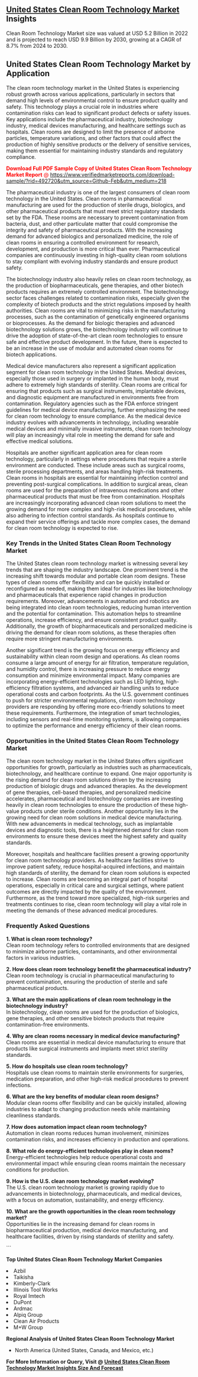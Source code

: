 <h2><a href="https://www.verifiedmarketreports.com/download-sample/?rid=492720&amp;utm_source=Github-Feb&amp;utm_medium=218" target="_blank">United States Clean Room Technology Market</a> Insights</h2><p>Clean Room Technology Market size was valued at USD 5.2 Billion in 2022 and is projected to reach USD 9.9 Billion by 2030, growing at a CAGR of 8.7% from 2024 to 2030.</p><p> <h2>United States Clean Room Technology Market by Application</h2> <p>The clean room technology market in the United States is experiencing robust growth across various applications, particularly in sectors that demand high levels of environmental control to ensure product quality and safety. This technology plays a crucial role in industries where contamination risks can lead to significant product defects or safety issues. Key applications include the pharmaceutical industry, biotechnology industry, medical devices manufacturing, and healthcare settings such as hospitals. Clean rooms are designed to limit the presence of airborne particles, temperature variations, and other factors that could affect the production of highly sensitive products or the delivery of sensitive services, making them essential for maintaining industry standards and regulatory compliance. <p><span class=""><span style="color: #ff0000;"><strong>Download Full PDF Sample Copy of United States Clean Room Technology Market Report</strong> @ </span><a href="https://www.verifiedmarketreports.com/download-sample/?rid=492720&amp;utm_source=Github-Feb&amp;utm_medium=218" target="_blank">https://www.verifiedmarketreports.com/download-sample/?rid=492720&amp;utm_source=Github-Feb&amp;utm_medium=218</a></span></p> <p>The pharmaceutical industry is one of the largest consumers of clean room technology in the United States. Clean rooms in pharmaceutical manufacturing are used for the production of sterile drugs, biologics, and other pharmaceutical products that must meet strict regulatory standards set by the FDA. These rooms are necessary to prevent contamination from bacteria, dust, and other particulate matter that could compromise the integrity and safety of pharmaceutical products. With the increasing demand for advanced biologics and personalized medicine, the role of clean rooms in ensuring a controlled environment for research, development, and production is more critical than ever. Pharmaceutical companies are continuously investing in high-quality clean room solutions to stay compliant with evolving industry standards and ensure product safety. <p>The biotechnology industry also heavily relies on clean room technology, as the production of biopharmaceuticals, gene therapies, and other biotech products requires an extremely controlled environment. The biotechnology sector faces challenges related to contamination risks, especially given the complexity of biotech products and the strict regulations imposed by health authorities. Clean rooms are vital to minimizing risks in the manufacturing processes, such as the contamination of genetically engineered organisms or bioprocesses. As the demand for biologic therapies and advanced biotechnology solutions grows, the biotechnology industry will continue to drive the adoption of state-of-the-art clean room technologies to ensure safe and effective product development. In the future, there is expected to be an increase in the use of modular and automated clean rooms for biotech applications. <p>Medical device manufacturers also represent a significant application segment for clean room technology in the United States. Medical devices, especially those used in surgery or implanted in the human body, must adhere to extremely high standards of sterility. Clean rooms are critical for ensuring that products such as surgical instruments, implantable devices, and diagnostic equipment are manufactured in environments free from contamination. Regulatory agencies such as the FDA enforce stringent guidelines for medical device manufacturing, further emphasizing the need for clean room technology to ensure compliance. As the medical device industry evolves with advancements in technology, including wearable medical devices and minimally invasive instruments, clean room technology will play an increasingly vital role in meeting the demand for safe and effective medical solutions. <p>Hospitals are another significant application area for clean room technology, particularly in settings where procedures that require a sterile environment are conducted. These include areas such as surgical rooms, sterile processing departments, and areas handling high-risk treatments. Clean rooms in hospitals are essential for maintaining infection control and preventing post-surgical complications. In addition to surgical areas, clean rooms are used for the preparation of intravenous medications and other pharmaceutical products that must be free from contamination. Hospitals are increasingly incorporating advanced clean room solutions to meet the growing demand for more complex and high-risk medical procedures, while also adhering to infection control standards. As hospitals continue to expand their service offerings and tackle more complex cases, the demand for clean room technology is expected to rise. <h3>Key Trends in the United States Clean Room Technology Market</h3> <p>The United States clean room technology market is witnessing several key trends that are shaping the industry landscape. One prominent trend is the increasing shift towards modular and portable clean room designs. These types of clean rooms offer flexibility and can be quickly installed or reconfigured as needed, making them ideal for industries like biotechnology and pharmaceuticals that experience rapid changes in production requirements. Moreover, advancements in automation and robotics are being integrated into clean room technologies, reducing human intervention and the potential for contamination. This automation helps to streamline operations, increase efficiency, and ensure consistent product quality. Additionally, the growth of biopharmaceuticals and personalized medicine is driving the demand for clean room solutions, as these therapies often require more stringent manufacturing environments. <p>Another significant trend is the growing focus on energy efficiency and sustainability within clean room design and operations. As clean rooms consume a large amount of energy for air filtration, temperature regulation, and humidity control, there is increasing pressure to reduce energy consumption and minimize environmental impact. Many companies are incorporating energy-efficient technologies such as LED lighting, high-efficiency filtration systems, and advanced air handling units to reduce operational costs and carbon footprints. As the U.S. government continues to push for stricter environmental regulations, clean room technology providers are responding by offering more eco-friendly solutions to meet these requirements. Furthermore, the integration of smart technologies, including sensors and real-time monitoring systems, is allowing companies to optimize the performance and energy efficiency of their clean rooms. <h3>Opportunities in the United States Clean Room Technology Market</h3> <p>The clean room technology market in the United States offers significant opportunities for growth, particularly as industries such as pharmaceuticals, biotechnology, and healthcare continue to expand. One major opportunity is the rising demand for clean room solutions driven by the increasing production of biologic drugs and advanced therapies. As the development of gene therapies, cell-based therapies, and personalized medicine accelerates, pharmaceutical and biotechnology companies are investing heavily in clean room technologies to ensure the production of these high-value products under sterile conditions. Another opportunity lies in the growing need for clean room solutions in medical device manufacturing. With new advancements in medical technology, such as implantable devices and diagnostic tools, there is a heightened demand for clean room environments to ensure these devices meet the highest safety and quality standards. <p>Moreover, hospitals and healthcare facilities present a growing opportunity for clean room technology providers. As healthcare facilities strive to improve patient safety, reduce hospital-acquired infections, and maintain high standards of sterility, the demand for clean room solutions is expected to increase. Clean rooms are becoming an integral part of hospital operations, especially in critical care and surgical settings, where patient outcomes are directly impacted by the quality of the environment. Furthermore, as the trend toward more specialized, high-risk surgeries and treatments continues to rise, clean room technology will play a vital role in meeting the demands of these advanced medical procedures. <h3>Frequently Asked Questions</h3> <p><strong>1. What is clean room technology?</strong><br>Clean room technology refers to controlled environments that are designed to minimize airborne particles, contaminants, and other environmental factors in various industries.</p> <p><strong>2. How does clean room technology benefit the pharmaceutical industry?</strong><br>Clean room technology is crucial in pharmaceutical manufacturing to prevent contamination, ensuring the production of sterile and safe pharmaceutical products.</p> <p><strong>3. What are the main applications of clean room technology in the biotechnology industry?</strong><br>In biotechnology, clean rooms are used for the production of biologics, gene therapies, and other sensitive biotech products that require contamination-free environments.</p> <p><strong>4. Why are clean rooms necessary in medical device manufacturing?</strong><br>Clean rooms are essential in medical device manufacturing to ensure that products like surgical instruments and implants meet strict sterility standards.</p> <p><strong>5. How do hospitals use clean room technology?</strong><br>Hospitals use clean rooms to maintain sterile environments for surgeries, medication preparation, and other high-risk medical procedures to prevent infections.</p> <p><strong>6. What are the key benefits of modular clean room designs?</strong><br>Modular clean rooms offer flexibility and can be quickly installed, allowing industries to adapt to changing production needs while maintaining cleanliness standards.</p> <p><strong>7. How does automation impact clean room technology?</strong><br>Automation in clean rooms reduces human involvement, minimizes contamination risks, and increases efficiency in production and operations.</p> <p><strong>8. What role do energy-efficient technologies play in clean rooms?</strong><br>Energy-efficient technologies help reduce operational costs and environmental impact while ensuring clean rooms maintain the necessary conditions for production.</p> <p><strong>9. How is the U.S. clean room technology market evolving?</strong><br>The U.S. clean room technology market is growing rapidly due to advancements in biotechnology, pharmaceuticals, and medical devices, with a focus on automation, sustainability, and energy efficiency.</p> <p><strong>10. What are the growth opportunities in the clean room technology market?</strong><br>Opportunities lie in the increasing demand for clean rooms in biopharmaceutical production, medical device manufacturing, and healthcare facilities, driven by rising standards of sterility and safety.</p> ```</p><p><strong>Top United States Clean Room Technology Market Companies</strong></p><div data-test-id=""><p><li>Azbil</li><li> Taikisha</li><li> Kimberly-Clark</li><li> Illinois Tool Works</li><li> Royal Imtech</li><li> DuPont</li><li> Ardmac</li><li> Alpiq Group</li><li> Clean Air Products</li><li> M+W Group</li></p><div><strong>Regional Analysis of&nbsp;United States Clean Room Technology Market</strong></div><ul><li dir="ltr"><p dir="ltr">North America&nbsp;(United States, Canada, and Mexico, etc.)</p></li></ul><p><strong>For More Information or Query, Visit @&nbsp;</strong><strong><a href="https://www.verifiedmarketreports.com/product/clean-room-technology-market-size-and-forecast/?utm_source=Github-Feb&amp;utm_medium=218" target="_blank">United States Clean Room Technology Market Insights Size And Forecast</a></strong></p></div>
